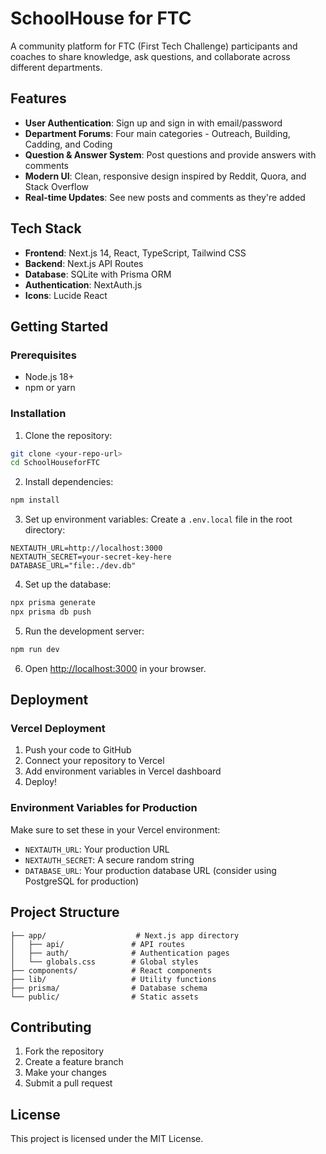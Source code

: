 # SchoolHouse for FTC

A community platform for FTC (First Tech Challenge) participants and coaches to share knowledge, ask questions, and collaborate across different departments.

## Features

- **User Authentication**: Sign up and sign in with email/password
- **Department Forums**: Four main categories - Outreach, Building, Cadding, and Coding
- **Question & Answer System**: Post questions and provide answers with comments
- **Modern UI**: Clean, responsive design inspired by Reddit, Quora, and Stack Overflow
- **Real-time Updates**: See new posts and comments as they're added

## Tech Stack

- **Frontend**: Next.js 14, React, TypeScript, Tailwind CSS
- **Backend**: Next.js API Routes
- **Database**: SQLite with Prisma ORM
- **Authentication**: NextAuth.js
- **Icons**: Lucide React

## Getting Started

### Prerequisites

- Node.js 18+ 
- npm or yarn

### Installation

1. Clone the repository:
```bash
git clone <your-repo-url>
cd SchoolHouseforFTC
```

2. Install dependencies:
```bash
npm install
```

3. Set up environment variables:
Create a `.env.local` file in the root directory:
```env
NEXTAUTH_URL=http://localhost:3000
NEXTAUTH_SECRET=your-secret-key-here
DATABASE_URL="file:./dev.db"
```

4. Set up the database:
```bash
npx prisma generate
npx prisma db push
```

5. Run the development server:
```bash
npm run dev
```

6. Open [http://localhost:3000](http://localhost:3000) in your browser.

## Deployment

### Vercel Deployment

1. Push your code to GitHub
2. Connect your repository to Vercel
3. Add environment variables in Vercel dashboard
4. Deploy!

### Environment Variables for Production

Make sure to set these in your Vercel environment:
- `NEXTAUTH_URL`: Your production URL
- `NEXTAUTH_SECRET`: A secure random string
- `DATABASE_URL`: Your production database URL (consider using PostgreSQL for production)

## Project Structure

```
├── app/                    # Next.js app directory
│   ├── api/               # API routes
│   ├── auth/              # Authentication pages
│   └── globals.css        # Global styles
├── components/            # React components
├── lib/                   # Utility functions
├── prisma/                # Database schema
└── public/                # Static assets
```

## Contributing

1. Fork the repository
2. Create a feature branch
3. Make your changes
4. Submit a pull request

## License

This project is licensed under the MIT License.

